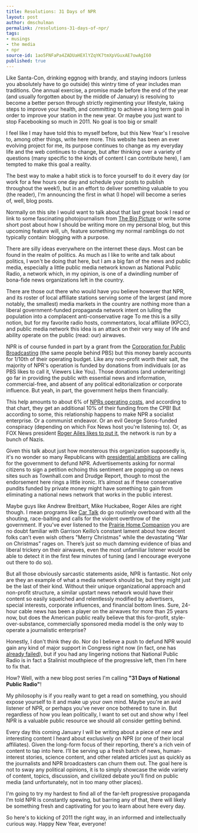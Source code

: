```yaml
---
title: Resolutions: 31 Days of NPR
layout: post
author: dmschulman
permalink: /resolutions-31-days-of-npr/
tags:
- musings
- the media
- npr
source-id: 1ao5FNFaPa4ZADUaHEXlYZqYK7tmXpVGuxAE7owAgI60
published: true
---
```

Like Santa-Con, drinking eggnog with brandy, and staying indoors (unless you absolutely have to go outside) this wintry time of year includes man traditions. One annual exercise, a promise made before the end of the year (and usually forgotten about by the middle of January) is resolving to become a better person through strictly regimenting your lifestyle, taking steps to improve your health, and committing to achieve a long term goal in order to improve your station in the new year. Or maybe you just want to stop Facebooking so much in 2011. No goal is too big or small!

I feel like I may have told this to myself before, but this New Year's I resolve to, among other things, write here more. This website has been an ever evolving project for me, its purpose continues to change as my everyday life and the web continues to change, but after thinking over a variety of questions (many specific to the kinds of content I can contribute here), I am tempted to make this goal a reality.

The best way to make a habit stick is to force yourself to do it every day (or work for a few hours one day and schedule your posts to publish throughout the week!), but in an effort to deliver something valuable to you (the reader), I'm announcing the first in what (I hope) will become a series of, well, blog posts.

Normally on this site I would want to talk about that last great book I read or link to some fascinating photojournalism from [The Big Picture](https://www.boston.com/bigpicture/) or write some short post about how I should be writing more on my personal blog, but this upcoming feature will, uh, feature something my normal ramblings do not typically contain: blogging with a purpose.

There are silly ideas everywhere on the internet these days. Most can be found in the realm of politics. As much as I like to write and talk about politics, I won't be doing that here, but I am a big fan of the news and public media, especially a little public media network known as National Public Radio, a network which, in my opinion, is one of a dwindling number of bona-fide news organizations left in the country.

There are those out there who would have you believe however that NPR, and its roster of local affiliate stations serving some of the largest (and more notably, the smallest) media markets in the country are nothing more than a liberal government-funded propaganda network intent on lulling the population into a complacent anti-conservative rage To me this is a silly notion, but for my favorite radio hosts, commentators, local affiliate (KPCC), and public media network this idea is an attack on their very way of life and ability operate on the public (read: our) airwaves.

NPR is of course funded in part by a grant from the [Corporation for Public Broadcasting](https://en.wikipedia.org/wiki/Corporation_for_Public_Broadcasting) (the same people behind PBS) but this money barely accounts for 1/10th of their operating budget. Like any non-profit worth their salt, the majority of NPR's operation is funded by donations from individuals (or as PBS likes to call it, Viewers Like You). Those donations (and underwriting) go far in providing the public with essential news and information, commercial-free, and absent of any political editorialization or corporate influence. But yeah, in part, the government helps them financially.

This help amounts to about 6% of [NPRs operating costs](https://www.npr.org/about-npr/178660742/public-radio-finances), and according to that chart, they get an additional 10% of their funding from the CPB! But according to some, this relationship happens to make NPR a socialist enterprise. Or a communist endeavor. Or an evil George Soros-funded conspiracy (depending on which Fox News host you're listening to). Or, as FOX News president [Roger Ailes likes to put it](https://www.thedailybeast.com/blogs-and-stories/2010-11-17/fox-news-chief-roger-ailes-blasts-national-public-radio-brass-as-nazis/), the network is run by a bunch of Nazis.

Given this talk about just how monsterous this organization supposedly is, it's no wonder so many Republicans with [presidential ambitions](https://voices.washingtonpost.com/44/2010/10/mike-huckabee-defund-npr-over.html) are calling for the government to defund NPR. Advertisements asking for normal citizens to sign a petition echoing this sentiment are popping up on news sites such as Townhall.com and Drudge Report, though to most the endorsement here rings a little ironic. It’s almost as if these conservative pundits funded by private money might have something to gain from eliminating a national news network that works in the public interest.

Maybe guys like Andrew Breitbart, Mike Huckabee, Roger Ailes are right though. I mean programs like [Car Talk](https://www.cartalk.com/) do go routinely overboard with all the shouting, race-baiting and calls for the violent overthrow of the government. If you've ever listened to the [Prairie Home Companion](https://prairiehome.publicradio.org/) you are no doubt familiar with Garrison Keillo’s constant lament about how decent folks can’t even wish others "Merry Christmas" while the devastating “War on Christmas” rages on. There’s just so much damning evidence of bias and liberal trickery on their airwaves, even the most unfamiliar listener would be able to detect it in the first few minutes of tuning (and I encourage everyone out there to do so).

But all those obviously sarcastic statements aside, NPR is fantastic. Not only are they an example of what a media network should be, but they might just be the last of their kind. Without their unique organizational approach and non-profit structure, a similar upstart news network would have their content so easily squelched and relentlessly modified by advertisers, special interests, corporate influences, and financial bottom lines. Sure, 24-hour cable news has been a player on the airwaves for more than 25 years now, but does the American public really believe that this for-profit, style-over-substance, commercially sponsored media model is the only way to operate a journalistic enterprise?

Honestly, I don't think they do. Nor do I believe a push to defund NPR would gain any kind of major support in Congress right now (in fact, one has [already failed](https://thecaucus.blogs.nytimes.com/2010/11/18/move-to-cut-npr-funding-defeated-in-house/)), but if you had any lingering notions that National Public Radio is in fact a Stalinist mouthpiece of the progressive left, then I’m here to fix that.

How? Well, with a new blog post series I'm calling **"31 Days of National Public Radio"**!

My philosophy is if you really want to get a read on something, you should expose yourself to it and make up your own mind. Maybe you're an avid listener of NPR, or perhaps you’ve never once bothered to tune in. But regardless of how you lean politically, I want to set out and show why I feel NPR is a valuable public resource we should all consider getting behind.

Every day this coming January I will be writing about a piece of new and interesting content I heard about exclusively on NPR (or one of their local affiliates). Given the long-form focus of their reporting, there's a rich vein of content to tap into here. I’ll be serving up a fresh batch of news, human-interest stories, science content, and other related articles just as quickly as the journalists and NPR broadcasters can churn them out. The goal here is not to sway any political opinions, it is to simply showcase the wide variety of content, topics, discussion, and civilized debate you’ll find on public media (and unfortunately, not in too many other places).

I'm going to try my hardest to find all of the far-left progressive propaganda I’m told NPR is constantly spewing, but barring any of that, there will likely be something fresh and captivating for you to learn about here every day.

So here's to kicking of 2011 the right way, in an informed and intellectually curious way. Happy New Year, everyone!

